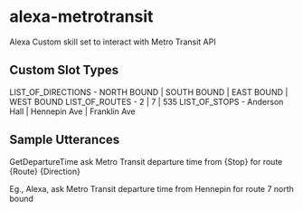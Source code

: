 # alexa-metrotransit
Alexa Custom skill set to interact with Metro Transit API

## Custom Slot Types
LIST_OF_DIRECTIONS -	NORTH BOUND | SOUTH BOUND | EAST BOUND | WEST BOUND
LIST_OF_ROUTES - 	2 | 7 | 535
LIST_OF_STOPS -	Anderson Hall | Hennepin Ave | Franklin Ave

## Sample Utterances
GetDepartureTime ask Metro Transit departure time from {Stop} for route {Route} {Direction}

Eg., Alexa, ask Metro Transit departure time from Hennepin for route 7 north bound
